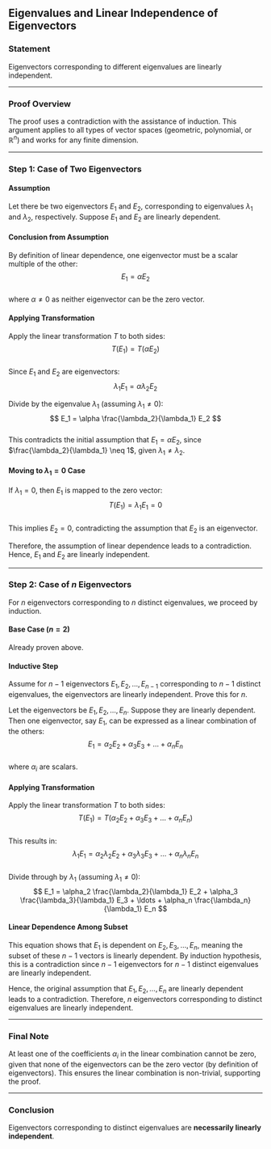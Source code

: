## Eigenvalues and Linear Independence of Eigenvectors

### Statement  
Eigenvectors corresponding to different eigenvalues are linearly independent.

---

### Proof Overview
The proof uses a contradiction with the assistance of induction. This argument applies to all types of vector spaces (geometric, polynomial, or $\mathbb{R}^n$) and works for any finite dimension.

---

### Step 1: Case of Two Eigenvectors  
#### Assumption  
Let there be two eigenvectors $E_1$ and $E_2$, corresponding to eigenvalues $\lambda_1$ and $\lambda_2$, respectively. Suppose $E_1$ and $E_2$ are linearly dependent.

#### Conclusion from Assumption  
By definition of linear dependence, one eigenvector must be a scalar multiple of the other:
$$
E_1 = \alpha E_2
$$  
where $\alpha \neq 0$ as neither eigenvector can be the zero vector.

#### Applying Transformation  
Apply the linear transformation $T$ to both sides:  
$$
T(E_1) = T(\alpha E_2)
$$  
Since $E_1$ and $E_2$ are eigenvectors:  
$$
\lambda_1 E_1 = \alpha \lambda_2 E_2
$$  

Divide by the eigenvalue $\lambda_1$ (assuming $\lambda_1 \neq 0$):  
$$
E_1 = \alpha \frac{\lambda_2}{\lambda_1} E_2
$$  
This contradicts the initial assumption that $E_1 = \alpha E_2$, since $\frac{\lambda_2}{\lambda_1} \neq 1$, given $\lambda_1 \neq \lambda_2$.

#### Moving to $\lambda_1 = 0$ Case  
If $\lambda_1 = 0$, then $E_1$ is mapped to the zero vector:  
$$
T(E_1) = \lambda_1 E_1 = 0
$$  
This implies $E_2 = 0$, contradicting the assumption that $E_2$ is an eigenvector.

Therefore, the assumption of linear dependence leads to a contradiction. Hence, $E_1$ and $E_2$ are linearly independent.

---

### Step 2: Case of $n$ Eigenvectors  
For $n$ eigenvectors corresponding to $n$ distinct eigenvalues, we proceed by induction.

#### Base Case ($n = 2$)  
Already proven above.

#### Inductive Step  
Assume for $n-1$ eigenvectors $E_1, E_2, \ldots, E_{n-1}$ corresponding to $n-1$ distinct eigenvalues, the eigenvectors are linearly independent. Prove this for $n$.  

Let the eigenvectors be $E_1, E_2, \ldots, E_n$. Suppose they are linearly dependent. Then one eigenvector, say $E_1$, can be expressed as a linear combination of the others:  
$$
E_1 = \alpha_2 E_2 + \alpha_3 E_3 + \ldots + \alpha_n E_n
$$  
where $\alpha_i$ are scalars.

#### Applying Transformation  
Apply the linear transformation $T$ to both sides:  
$$
T(E_1) = T(\alpha_2 E_2 + \alpha_3 E_3 + \ldots + \alpha_n E_n)
$$  
This results in:  
$$
\lambda_1 E_1 = \alpha_2 \lambda_2 E_2 + \alpha_3 \lambda_3 E_3 + \ldots + \alpha_n \lambda_n E_n
$$  
Divide through by $\lambda_1$ (assuming $\lambda_1 \neq 0$):  
$$
E_1 = \alpha_2 \frac{\lambda_2}{\lambda_1} E_2 + \alpha_3 \frac{\lambda_3}{\lambda_1} E_3 + \ldots + \alpha_n \frac{\lambda_n}{\lambda_1} E_n
$$  

#### Linear Dependence Among Subset  
This equation shows that $E_1$ is dependent on $E_2, E_3, \ldots, E_n$, meaning the subset of these $n-1$ vectors is linearly dependent. By induction hypothesis, this is a contradiction since $n-1$ eigenvectors for $n-1$ distinct eigenvalues are linearly independent.

Hence, the original assumption that $E_1, E_2, \ldots, E_n$ are linearly dependent leads to a contradiction. Therefore, $n$ eigenvectors corresponding to distinct eigenvalues are linearly independent.

---

### Final Note  
At least one of the coefficients $\alpha_i$ in the linear combination cannot be zero, given that none of the eigenvectors can be the zero vector (by definition of eigenvectors). This ensures the linear combination is non-trivial, supporting the proof.

---

### Conclusion  
Eigenvectors corresponding to distinct eigenvalues are **necessarily linearly independent**.